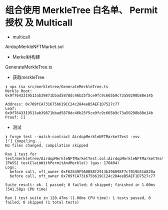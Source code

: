 # 组合使用 MerkleTree 白名单、 Permit 授权 及 Multicall
- multicall

AirdopMerkleNFTMarket.sol
- Merkel树构建

GenerateMerkleTree.ts

- 获取merkleTree
```
❯ npx tsx src/merkletree/GenerateMerkleTree.ts
Merkle Root: 0x9f7643319513ab39871bbad5878dc46b25f5ce9fc9c665b9c73a50298b88e14b

Address: 0x709fCA731675b619CC24c284eeB5AEF1D7527c77
Leaf: 0x9f7643319513ab39871bbad5878dc46b25f5ce9fc9c665b9c73a50298b88e14b
Proof: []
```
- 测试
```
❯ forge test --match-contract AirdopMerkleNFTMarketTest -vvv
[⠊] Compiling...
No files changed, compilation skipped

Ran 1 test for test/merkletree/AirdopMerkleNFTMarketTest.sol:AirdopMerkleNFTMarketTest
[PASS] testClaimWithPermitAndMerkle() (gas: 170404)
Logs:
  before call, nft_owner 0xF62849F9A0B5Bf2913b396098F7c7019b51A820a
  before call, nft_owner 0x709fCA731675b619CC24c284eeB5AEF1D7527c77

Suite result: ok. 1 passed; 0 failed; 0 skipped; finished in 1.00ms (541.58µs CPU time)

Ran 1 test suite in 120.47ms (1.00ms CPU time): 1 tests passed, 0 failed, 0 skipped (1 total tests)
```

